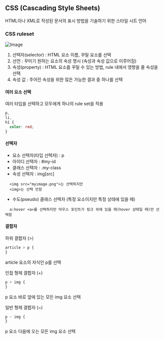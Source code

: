## CSS (Cascading Style Sheets)

HTML이나 XML로 작성된 문서의 표시 방법을 기술하기 위한 스타일 시트 언어

### CSS ruleset

![Image](https://github.com/user-attachments/assets/ccdb73d5-ad69-4180-8eb5-ef2d86fcdd49)

1. 선택자(selector) : HTML 요소 이름, 꾸밀 요소를 선택
2. 선언 : 꾸미기 원하는 요소의 속성 명시 (속성과 속성 값으로 이루어짐)
3. 속성(property) : HTML 요소를 꾸밀 수 있는 방법, rule 내에서 영향을 줄 속성을 선택
4. 속성 값 : 주어진 속성을 위한 많은 가능한 결과 중 하나를 선택

#### 여러 요소 선택

여러 타입을 선택하고 모두에게 하나의 rule set을 적용

```css
p,
li,
h1 {
  color: red;
}
```

#### 선택자

- 요소 선택자(타입 선택자) : p
- 아이디 선택자 : #my-id
- 클래스 선택자 : .my-class
- 속성 선택자 : img[src]

```
  <img src="myimage.png">는 선택하지만
  <img>는 선택 안함
```

- 수도(pseudo) 클래스 선택자 (특정 요소이지만 특정 상태에 있을 때)

```
  a:hover <a>를 선택하지만 마우스 포인트가 링크 위에 있을 때(hover 상태일 때)만 선택함
```

#### 결합자

하위 결합자 (>)

```css
article > p {
}
```

article 요소의 자식인 p를 선택

인접 형제 결합자 (+)

```css
p + img {
}
```

p 요소 바로 앞에 있는 모든 img 요소 선택

일반 형제 결합자 (~)

```css
p ~ img {
}
```

p 요소 다음에 오는 모든 img 요소 선택
